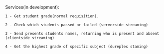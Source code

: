 Services(in development):

    1 - Get student grade(normal requisition).
    
    2 - Check which students passed or failed (serverside streaming)
    
    3 - Send presents students names, returning who is present and absent (clientside streaming)
    
    4 - Get the highest grade of specific subject (dureplex staming)
